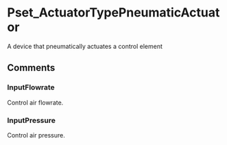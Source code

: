# Pset_ActuatorTypePneumaticActuator

A device that pneumatically actuates a control element
<!-- end of short definition -->

## Comments

### InputFlowrate

Control air flowrate.

### InputPressure

Control air pressure.

